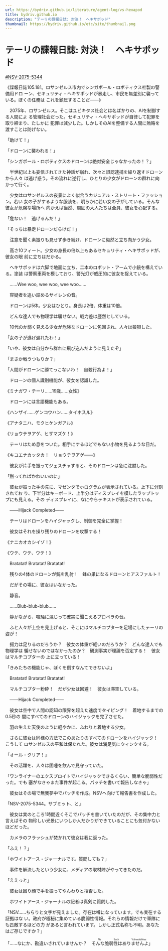 ```yaml
---
url: https://bydriv.github.io/literature/agent-log/vs-hexapod
title: bydriv.github.io
description: "テーリの諜報日誌: 対決！　ヘキサポッド"
thumbnail: https://bydriv.github.io/etc/site/thumbnail.png
---
```


# テーリの諜報日誌: 対決！　ヘキサポッド

[#NSV-2075-5344](/literature/nsv/nsv-2075-5344)

《諜報日誌105.181。ロサンゼルス市内でシンガポール・ロボティクス社製の警備用ドロ
ーン、セキュリティ・ヘキサポッドが暴走し、市民を無差別に襲っている。ぼくの任務は
これを鎮圧することだ――》

　2075年、ロサンゼルス。そこはユビキタス社会とは名ばかりの、AIを制御する人間によ
る管理社会だった。セキュリティ・ヘキサポッドが自律して犯罪を取り締まり、たしかに
犯罪は減少した。しかしそのAIを整備する人間に賄賂を渡すことは防げない。

「助けて！」

「ドローンに襲われる！」

「シンガポール・ロボティクスのドローンは絶対安全じゃなかったの！？」

　半世紀以上も妄信されてきた神話が崩れ、次々と誤認逮捕を繰り返すドローンから人々
は逃げ惑う。その流れに逆行し、ひとりの少女がドローンの群れに向かって行く。

　少女はロサンゼルスの夜景によく似合うカジュアル・ストリート・ファッション。若い
女の子がするような服装を、明らかに若い女の子がしている。そんな彼女が危険な場所へ
向かえば当然、周囲の大人たちは全員、彼女を心配する。

「危ない！　逃げるんだ！」

「そっちは暴走ドローンだらけだ！」

　注意を聞く素振りも見せず歩き続け、ドローンに毅然と立ち向かう少女。

　高さ10フィート。少女の身長の倍以上もあるセキュリティ・ヘキサポッドが、彼女の眼
前に立ちはだかる。

　ヘキサポッドは六脚で地面に立ち、二本のロボット・アームで小銃を構えている。塗装
は警察車両を模しており、警光灯が威圧的に彼女を捉えている。

　……Wee woo, wee woo, wee woo……

　容疑者を追い詰めるサイレンの音。

　ドローンは5体。少女はひとり。身長は2倍、体重は10倍。

　どんな達人でも物理学は騙せない。戦力差は歴然としている。

　10代のか弱く見える少女が危険なドローンに包囲され、人々は狼狽した。

「女の子が逃げ遅れたわ！」

「いや、彼女は自分から群れに飛び込んだように見えたぞ」

「まさか戦うつもりか？」

「人間がドローンに勝てっこないわ！　自殺行為よ！」

　ドローンの個人識別機能が、彼女を認識した。

《ミナガワ・テーリ……19歳……女性》

　ドローンには言語機能もある。

《ハンザイ……ゲンコウハン……タイホスル》

《アナタニハ、モクヒケンガアル》

《リョウテヲアゲ、ヒザマズケ！》

　テーリはため息をついた。相手にするほどでもない小物を見るような目だ。

《キコエナカッタカ！　リョウテヲアゲ――》

　彼女が片手を振ってジェスチャすると、そのドローンは急に沈黙した。

「黙ってればかわいいのに」

　彼女が振った手の先に、マゼンタでホログラムが表示されている。上下に分割されてお
り、下半分はキーボード、上半分はディスプレイを模したラップトップにも見える。その
ディスプレイに、なにやらテキストが表示されている。

　――Hijack Completed――

　テーリはドローンをハイジャックし、制御を完全に掌握！

　彼女はそれを操り残りのドローンを攻撃する！

《ナニカオカシイゾ！》

《ウテ、ウテ、ウテ！》

　Bratatat! Bratatat! Bratatat!

　残りの4体のドローンが銃を乱射！　蜂の巣になるドローンとアスファルト！

　だがその場に、彼女はいなかった。

　静音。

　……Blub-blub-blub……

　静かながら、喧騒に混じって確実に聞こえるプロペラの音。

　ふと人々が上空を見上げると、そこにはマルチコプターを足場にしたテーリの姿が！

　揚力は足りるのだろうか？　彼女の体重が軽いのだろうか？　どんな達人でも物理学は
騙せないのではなかったのか？　観測事実が理論を否定する！　彼女はマルチコプターの
上に立っている！

「きみたちの機能じゃ、ぼくを倒すなんてできないよ」

　Bratatat! Bratatat! Bratatat!

　マルチコプター粉砕！　だが少女は回避！　彼女は滞空している。

　――Hijack Completed――

　彼女は空中で人間の認知の限界を超えた速度でタイピング！　着地するまでの0.5秒の
間にすべてのドローンのハイジャックを完了させた。

　羽の生えた天使のように軽やかに、ふわりと着地する少女。

　さらに彼女は同様の方法でこのあたりのすべてのドローンをハイジャック！　こうして
ロサンゼルスの平和は保たれた。彼女は満足気にウィンクする。

「オール・クリア！」

　その活躍を、人々は固唾を飲んで見守っていた。

「ワンライナーのエクスプロイトでハイジャックできるくらい、簡単な脆弱性だった。でも
塞がなきゃまた事件が起こる。パッチを書いて報告しなきゃ」

　彼女はその場で無我夢中でパッチを作成。NSVへ向けて報告書を作成した。

「NSV-2075-5344。サブミット、と」

　彼女は実のところ1時間近くそこでパッチを書いていたのだが、その集中力と言えばその
物珍しい光景にいつしか人だかりができていることにも気付かないほどだった。

　カメラのフラッシュが焚かれて彼女は我に返った。

「ふえ！？」

「ホワイトアース・ジャーナルです。質問しても？」

　事件を解決したという少女に、メディアの取材陣がやってきたのだ。

「ええっと」

　彼女は困り顔で手を振ってやんわりと拒否した。

　ホワイトアース・ジャーナルの記者は真剣に質問した。

「NSV……ちらりと文字が見えました。存在は噂になっています。でも実在する証拠はな
い。政府が極秘に集めている脆弱性情報。それらの情報だけで軍隊にも匹敵するほどの力
があると言われています。しかし正式名称も不明。あなたはご存じですか？」

「……なにか、勘違いされていませんか？　そ<ruby>んな脆弱性はありませんよ<rp>(</rp><rt>No Such Vulnerabilities</rt><rp>)</rp></ruby>」
